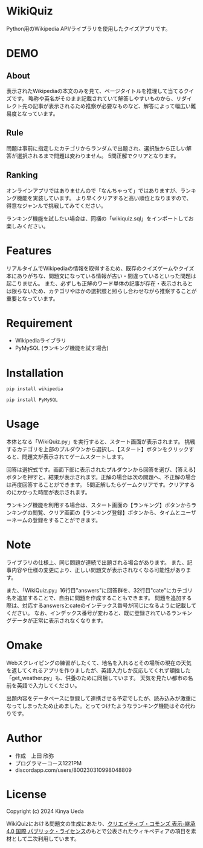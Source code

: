 # WikiQuiz

Python用のWikipedia API/ライブラリを使用したクイズアプリです。

# DEMO

## About
表示されたWikipediaの本文のみを見て、ページタイトルを推理して当てるクイズです。
略称や英名がそのまま記載されていて解答しやすいものから、リダイレクト先の記事が表示されるため推察が必要なものなど、解答によって幅広い難易度となっています。

## Rule
問題は事前に指定したカテゴリからランダムで出題され、選択肢から正しい解答が選択されるまで問題は変わりません。
5問正解でクリアとなります。

## Ranking
オンラインアプリではありませんので「なんちゃって」ではありますが、ランキング機能を実装しています。
より早くクリアすると高い順位となりますので、得意なジャンルで挑戦してみてください。

ランキング機能を試したい場合は、同梱の「wikiquiz.sql」をインポートしてお楽しみください。

# Features

リアルタイムでWikipediaの情報を取得するため、既存のクイズゲームやクイズ本にありがちな、問題文になっている情報が古い・間違っているといった問題は起こりません。
また、必ずしも正解のワード単体の記事が存在・表示されるとは限らないため、カテゴリやほかの選択肢と照らし合わせながら推察することが重要となっています。

# Requirement

* Wikipediaライブラリ
* PyMySQL (ランキング機能を試す場合)

# Installation

```bash
pip install wikipedia
```
```bash
pip install PyMySQL
```

# Usage

本体となる「WikiQuiz.py」を実行すると、スタート画面が表示されます。
挑戦するカテゴリを上部のプルダウンから選択し、【スタート】ボタンをクリックすると、問題文が表示されてゲームスタートします。

回答は選択式です。画面下部に表示されたプルダウンから回答を選び、【答える】ボタンを押すと、結果が表示されます。正解の場合は次の問題へ、不正解の場合は再度回答することができます。
5問正解したらゲームクリアです。クリアするのにかかった時間が表示されます。

ランキング機能を利用する場合は、スタート画面の【ランキング】ボタンからランキングの閲覧、クリア画面の【ランキング登録】ボタンから、タイムとユーザーネームの登録をすることができます。

# Note

ライブラリの仕様上、同じ問題が連続で出題される場合があります。
また、記事内容や仕様の変更により、正しい問題文が表示されなくなる可能性があります。

また、「WikiQuiz.py」16行目"answers"に回答群を、32行目"cate"にカテゴリ名を追加することで、自由に問題を作成することもできます。
問題を追加する際は、対応するanswersとcateのインデックス番号が同じになるように記載してください。
なお、インデックス番号が変わると、既に登録されているランキングデータが正常に表示されなくなります。

# Omake

Webスクレイピングの練習がしたくて、地名を入れるとその場所の現在の天気を返してくれるアプリを作りましたが、英語入力しか反応してくれず頓挫した「get_weather.py」も、供養のために同梱しています。
天気を見たい都市の名前を英語で入力してください。

出題内容をデータベースに登録して連携させる予定でしたが、読み込みが激重になってしまったため止めました。とってつけたようなランキング機能はその代わりです。

# Author

* 作成　上田 欣弥
* プログラマーコース1221PM
* discordapp.com/users/800230310998048809

# License

Copyright (c) 2024 Kinya Ueda

WikiQuizにおける問題文の生成にあたり、<a href="https://creativecommons.org/licenses/by-sa/4.0/">クリエイティブ・コモンズ 表示-継承 4.0 国際 パブリック・ライセンス</a>のもとで公表されたウィキペディアの項目を素材として二次利用しています。